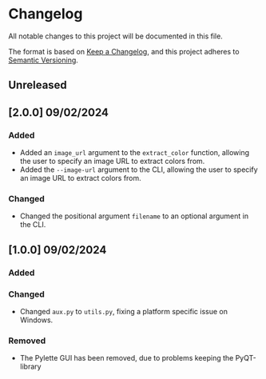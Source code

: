 # Changelog

All notable changes to this project will be documented in this file.

The format is based on [Keep a Changelog](https://keepachangelog.com/en/1.1.0/),
and this project adheres to [Semantic Versioning](https://semver.org/spec/v2.0.0.html).

## Unreleased

## [2.0.0] 09/02/2024

### Added

- Added an `image_url` argument to the `extract_color` function, allowing the user to specify an image URL to extract colors from.
- Added the `--image-url` argument to the CLI, allowing the user to specify an image URL to extract colors from.

### Changed

- Changed the positional argument `filename` to an optional argument in the CLI.

## [1.0.0] 09/02/2024

### Added

### Changed

- Changed `aux.py` to `utils.py`, fixing a platform specific issue on Windows.

### Removed

- The Pylette GUI has been removed, due to problems keeping the PyQT-library
